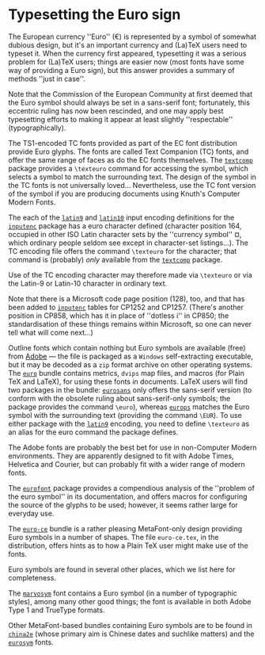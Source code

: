 # Typesetting the Euro sign

The European currency ''Euro'' (&#x20ac;) is represented by a symbol
of somewhat dubious design, but it's an important currency and
(La)TeX users need to typeset it.  When the currency first appeared,
typesetting it was a serious problem for (La)TeX users; things are
easier now (most fonts have some way of providing a Euro sign), but
this answer provides a summary of methods ''just in case''.

Note that the Commission of the European Community at first deemed
that the Euro symbol should always be set in a sans-serif font;
fortunately, this eccentric ruling has now been rescinded, and one may
apply best typesetting efforts to making it appear at least slightly
''respectable'' (typographically).

The TS1-encoded TC fonts provided as part of the EC font
distribution provide Euro glyphs.  The fonts are called Text Companion
(TC) fonts, and offer the same range
of faces as do the EC fonts themselves.  The
[`textcomp`](http://ctan.org/pkg/textcomp) package provides a `\texteuro` command for
accessing the symbol, which selects a symbol to match the surrounding
text.  The design of the symbol in the TC fonts is not
universally loved&hellip;
Nevertheless, use the TC font version of the symbol if you are
producing documents using Knuth's Computer Modern Fonts.

The each of the [`latin9`](http://ctan.org/pkg/latin9) and [`latin10`](http://ctan.org/pkg/latin10) input encoding
definitions for the [`inputenc`](http://ctan.org/pkg/inputenc) package has a euro character
defined (character position 164, occupied in other ISO Latin
character sets by the ''currency symbol'' &#xa4;, which
ordinary people seldom see except in character-set listings&hellip;).
The TC encoding file offers the command `\texteuro` for the
character; that command is (probably) _only_ available from the
[`textcomp`](http://ctan.org/pkg/textcomp) package.

Use of the TC encoding character may therefore made via
`\texteuro` or via the Latin-9 or Latin-10 character in ordinary
text.

Note that there is a Microsoft code page position (128), too, and that has
been added to [`inputenc`](http://ctan.org/pkg/inputenc) tables for CP1252 and
CP1257.  (There's another position in CP858, which has
it in place of ''dotless i'' in CP850; the standardisation of
these things remains within Microsoft, so one can never tell what will
come next&hellip;)

Outline fonts which contain nothing but Euro symbols are available
(free) from
[Adobe](ftp://ftp.adobe.com/pub/adobe/type/win/all/eurofont.exe)&nbsp;&mdash;
the file is packaged as a `Windows` self-extracting
executable, but it may be decoded as a `zip` format archive
on other operating systems.
The [`euro`](http://ctan.org/pkg/euro) bundle contains metrics, `dvips` map
files, and macros (for Plain TeX and LaTeX), for using these
fonts in documents.  LaTeX users will find two packages in the
bundle: [`eurosans`](http://ctan.org/pkg/eurosans) only offers the sans-serif version (to
conform with the obsolete ruling about sans-serif-only symbols; the
package provides the
command `\euro`), whereas [`europs`](http://ctan.org/pkg/europs) matches the Euro symbol
with the surrounding text (providing the command `\EUR`).  To use
either package
with the [`latin9`](http://ctan.org/pkg/latin9) encoding, you need to define `\texteuro`
as an alias for the euro command the package defines.

The Adobe fonts are probably the best bet for use in non-Computer
Modern environments.  They are apparently designed to fit with Adobe
Times, Helvetica and Courier, but can probably fit with a wider range
of modern fonts.

The [`eurofont`](http://ctan.org/pkg/eurofont) package provides a compendious analysis of the
''problem of the euro symbol'' in its documentation, and offers macros
for configuring the source of the glyphs to be used; however, it seems
rather large for everyday use.

The [`euro-ce`](http://ctan.org/pkg/euro-ce) bundle is a rather pleasing MetaFont-only design
providing Euro symbols in a number of shapes.  The file
`euro-ce.tex`, in the distribution, offers hints as to how a
Plain TeX user might make use of the fonts.

Euro symbols are found in several other places, which we list here for
completeness.

The [`marvosym`](http://ctan.org/pkg/marvosym) font contains a Euro symbol (in a number of
typographic styles), among many other good things; the font is
available in both Adobe Type 1 and TrueType formats.

Other MetaFont-based bundles containing Euro symbols are to be found in
[`china2e`](http://ctan.org/pkg/china2e) (whose primary aim is Chinese dates and suchlike
matters) and the [`eurosym`](http://ctan.org/pkg/eurosym) fonts.

